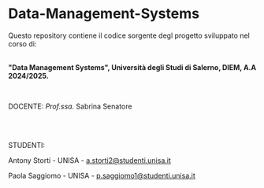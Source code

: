 # Data-Management-Systems

Questo repository contiene il codice sorgente degl progetto sviluppato nel corso di: <br>
<br>

<b>"Data Management Systems", Università degli Studi di Salerno, DIEM, A.A 2024/2025.</b>

<br>

DOCENTE: <i>Prof.ssa.</i> Sabrina Senatore

<br>
<br>

STUDENTI:

Antony Storti - UNISA - a.storti2@studenti.unisa.it

Paola Saggiomo - UNISA - p.saggiomo1@studenti.unisa.it
